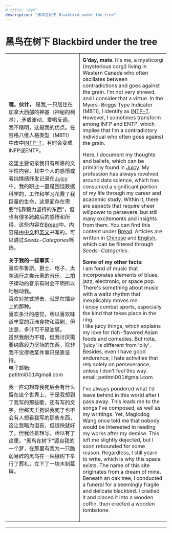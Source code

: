 ```yaml
---
# title: "Nyx"
description: "黑鸟在树下 Blackbird under the tree"
---
```

# 黑鸟在树下 Blackbird under the tree
<!-- # <span style="color:#6b21a8">黑鸟在树下 Blackbird under the tree</span>. -->


<style>

    table, th, td {
        border: none;
    }

    th, td {
        padding: 10px;
    }

    td:first-child {
        border-right: 1px solid #000; /* Vertical border for the first column */
    }
</style>


<table>
    <tr>
        <td>
        
**嘿，伙计，** 是我,一只居住在加拿大西部的神基（神秘的柯基），矛盾波动、爱唱反调。我不精明，这是我的优点。在容格八维人格类型（MBTI）中击中[INTP-T](https://www.16personalities.com/intp-personality)，有时会变成INFP或ENTP。

这里主要记录我日有所思的文字性内容，其中个人的感悟或者纯情绪抒发记录在[Juicy](https://petitmi.com/juicy)中。我的职业一直是围绕数据科学的，工作和学习花费了我巨量的生命，这里面存在需要“纯靠毅力坚持的东西”，但也有很多跨越后的感悟和所得，这些内容在[Bread](https://petitmi.com/bread)中。内容是由[中文](https:petitmi.com/categories/%E4%B8%AD%E6%96%87/)和[英文](https:petitmi.com/categories/english/)书写的，可以通过*Seeds-Categories*筛选。

**关于我的一些事实：**\
喜欢布鲁斯、爵士、电子、太空流行之类元素的音乐，三拍子律动的音乐有时会不明所以地触动我。\
喜欢对抗式搏击，就是在擂台上的那种。\
喜欢多汁的感觉，所以喜欢味道丰富的亚洲食物和喜剧，但注意，多汁可不是油腻。\
虽然我耐力不错，但我讨厌需要纯靠毅力坚持的东西，除非我不觉得做某件事只是靠坚持。\
电子邮箱: petitmi001#gmail.com

我一直幻想等我死后会有什么留在这个世界上，于是我想到了我写的那些歌，还有写的文字。但那天王狗说我死了也不会有人想看我写的那些东西，这让我略为沮丧，但很快就好了。但我还是想写，所以有了这里。“黑鸟在树下”源自我的一个梦，在那里有我为一只脆弱易碎的黑鸟在一棵橡树下举行了葬礼，立下了一块木制墓碑。
        </td>
        <td> 
**G’day, mate.** It's me, a mysticorgi (mysterious corgi) living in Western Canada who often oscillates between contradictions and goes against the grain. I'm not very shrewd, and I consider that a virtue. In the Myers-Briggs Type Indicator (MBTI), I identify as [INTP-T](https://www.16personalities.com/intp-personality). However, I sometimes transform among INFP and ENTP, which implies that I'm a contradictory individual who often goes against the grain. 

Here, I document my thoughts and beliefs, which can be primarily found in [Juicy](https://petitmi.com/juicy). My profession has always revolved around data science, which has consumed a significant portion of my life through my career and academic study. Within it, there are aspects that require sheer willpower to persevere, but still many excitements and insights from them. You can find this content under [Bread](https://petitmi.com/bread). Articles are written in [Chinese](https:petitmi.com/categories/%E4%B8%AD%E6%96%87/) and [English](https:petitmi.com/categories/english/), which can be filtered through *Seeds-Categories*.

**Some of my other facts:**\
I am fond of music that incorporates elements of blues, jazz, electronic, or space pop. There's something about music with a waltz rhythm that inexplicably moves me.\
I enjoy combat sports, especially the kind that takes place in the ring.\
I like juicy things, which explains my love for rich-flavored Asian foods and comedies. But note, 'juicy' is different from 'oily'. \
Besides, even I have good endurance, I hate activities that rely solely on perseverance, unless I don’t feel this way.\
email: petitmi001#gmail.com

I've always pondered what I'd leave behind in this world after I pass away. This leads me to the songs I've composed, as well as my writtings. Yet, Magicdog Wang once told me that nobody would be interested in reading my works after my demise. This left me slightly dejected, but I soon rebounded for some reason. Regardless, I still yearn to write, which is why this space exists. The name of this site originates from a dream of mine. Beneath an oak tree, I conducted a funeral for a seemingly fragile and delicate blackbird. I cradled it and placed it into a wooden coffin, then erected a wooden tombstone.
        </td>
    </tr>
</table>







---